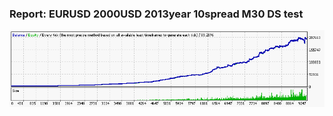 
### Report: EURUSD 2000USD 2013year 10spread M30 DS test

![EURUSD 2000USD 2013year 10spread M30 DS test.txt](./EURUSD-2000USD-2013year-10spread-M30-DS-test.gif)

